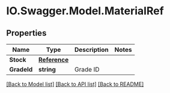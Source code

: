 # IO.Swagger.Model.MaterialRef
## Properties

Name | Type | Description | Notes
------------ | ------------- | ------------- | -------------
**Stock** | [**Reference**](Reference.md) |  | 
**GradeId** | **string** | Grade ID | 

[[Back to Model list]](../README.md#documentation-for-models) [[Back to API list]](../README.md#documentation-for-api-endpoints) [[Back to README]](../README.md)

